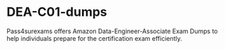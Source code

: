 # DEA-C01-dumps
Pass4surexams offers Amazon Data-Engineer-Associate Exam Dumps to help individuals prepare for the certification exam efficiently.
